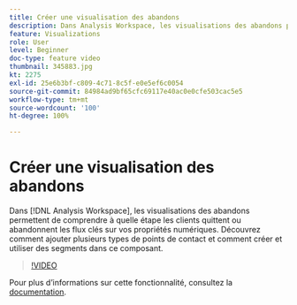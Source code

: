 ```yaml
---
title: Créer une visualisation des abandons
description: Dans Analysis Workspace, les visualisations des abandons permettent de comprendre à quelle étape les clients quittent ou abandonnent les flux clés sur vos propriétés numériques. Découvrez comment ajouter plusieurs types de points de contact et comment créer et utiliser des segments dans ce composant.
feature: Visualizations
role: User
level: Beginner
doc-type: feature video
thumbnail: 345883.jpg
kt: 2275
exl-id: 25e6b3bf-c809-4c71-8c5f-e0e5ef6c0054
source-git-commit: 84984ad9bf65cfc69117e40ac0e0cfe503cac5e5
workflow-type: tm+mt
source-wordcount: '100'
ht-degree: 100%

---
```


# Créer une visualisation des abandons

Dans [!DNL Analysis Workspace], les visualisations des abandons permettent de comprendre à quelle étape les clients quittent ou abandonnent les flux clés sur vos propriétés numériques. Découvrez comment ajouter plusieurs types de points de contact et comment créer et utiliser des segments dans ce composant.

>[!VIDEO](https://video.tv.adobe.com/v/345883/?quality=12&learn=on)

Pour plus dʼinformations sur cette fonctionnalité, consultez la [documentation](https://experienceleague.adobe.com/docs/analytics/analyze/analysis-workspace/visualizations/fallout/fallout-flow.html?lang=fr).

